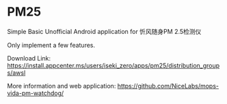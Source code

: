 # PM25

Simple Basic Unofficial Android application for 忻风随身PM 2.5检测仪

Only implement a few features.

Download Link: https://install.appcenter.ms/users/iseki_zero/apps/pm25/distribution_groups/awsl

More information and web application: https://github.com/NiceLabs/mops-vida-pm-watchdog/